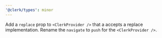```yaml
---
'@clerk/types': minor
---
```


Add a `replace` prop to `<ClerkProvider />` that a accepts a replace implementation.
Rename the `navigate` to `push` for the `<ClerkProvider />`.
